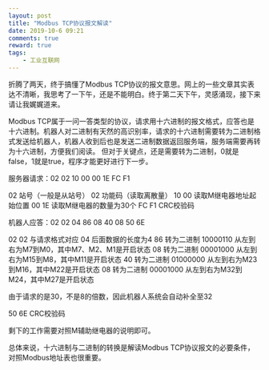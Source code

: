 ```yaml
---
layout: post
title: "Modbus TCP协议报文解读"
date: 2019-10-6 09:21
comments: true
reward: true
tags: 
	- 工业互联网 
---
```


折腾了两天，终于搞懂了Modbus TCP协议的报文意思。网上的一些文章其实表达不清晰，我思考了一下午，还是不能明白。终于第二天下午，灵感涌现，接下来请让我娓娓道来。

<!-- more -->

Modbus TCP属于一问一答类型的协议，请求用十六进制的报文格式，应答也是十六进制。机器人对二进制有天然的高识别率，请求的十六进制需要转为二进制格式发送给机器人，机器人收到后也是发送二进制数据返回服务端，服务端需要再转为十六进制，方便我们阅读。
但对于关键点，还是需要转为二进制，0就是false，1就是true，程序才能更好进行下一步。

服务器请求：02 02 10 00 00 1E FC F1

02 站号（一般是从站号）
02 功能码（读取离散量）
10 00 读取M继电器地址起始位置
00 1E 读取M继电器的数量为30个
FC F1 CRC校验码

机器人应答：02 02 04 86 08 40 08 50 6E

02 02 与请求格式对应
04 后面数据的长度为4
86 转为二进制 10000110 从左到右为M7到M0，其中M7、M2、M1是开启状态
08 转为二进制 00001000 从左到右为M15到M8，其中M11是开启状态
40 转为二进制 01000000 从左到右为M23到M16，其中M22是开启状态
08 转为二进制 00001000 从左到右为M32到M24，其中M27是开启状态

由于请求的是30，不是8的倍数，因此机器人系统会自动补全至32

50 6E CRC校验码

剩下的工作需要对照M辅助继电器的说明即可。

总体来说，十六进制与二进制的转换是解读Modbus TCP协议报文的必要条件，对照Modbus地址表也很重要。

